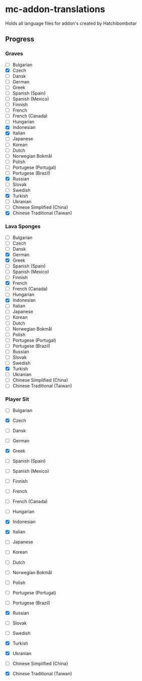 # mc-addon-translations
Holds all language files for addon's created by Hatchibombotar

## Progress
### Graves
- [ ] Bulgarian
- [x] Czech
- [ ] Dansk
- [ ] German
- [ ] Greek
- [ ] Spanish (Spain)
- [ ] Spanish (Mexico)
- [ ] Finnish
- [ ] French
- [ ] French (Canada)
- [ ] Hungarian
- [x] Indonesian
- [x] Italian
- [ ] Japanese
- [ ] Korean
- [ ] Dutch
- [ ] Norwegian Bokmål
- [ ] Polish
- [ ] Portugese (Portugal)
- [ ] Portugese (Brazil)
- [x] Russian
- [ ] Slovak
- [ ] Swedish
- [x] Turkish
- [ ] Ukranian
- [ ] Chinese Simplified (China)
- [x] Chinese Traditional (Taiwan)

### Lava Sponges
- [ ] Bulgarian
- [ ] Czech
- [ ] Dansk
- [x] German
- [x] Greek
- [ ] Spanish (Spain)
- [ ] Spanish (Mexico)
- [ ] Finnish
- [x] French
- [ ] French (Canada)
- [ ] Hungarian
- [x] Indonesian
- [ ] Italian
- [ ] Japanese
- [ ] Korean
- [ ] Dutch
- [ ] Norwegian Bokmål
- [ ] Polish
- [ ] Portugese (Portugal)
- [ ] Portugese (Brazil)
- [ ] Russian
- [ ] Slovak
- [ ] Swedish
- [x] Turkish
- [ ] Ukranian
- [ ] Chinese Simplified (China)
- [ ] Chinese Traditional (Taiwan)

### Player Sit
- [ ] Bulgarian
- [x] Czech
- [ ] Dansk
- [ ] German
- [x] Greek
- [ ] Spanish (Spain)
- [ ] Spanish (Mexico)
- [ ] Finnish
- [ ] French
- [ ] French (Canada)
- [ ] Hungarian
- [x] Indonesian
- [x] Italian
- [ ] Japanese
- [ ] Korean
- [ ] Dutch
- [ ] Norwegian Bokmål
- [ ] Polish
- [ ] Portugese (Portugal)
- [ ] Portugese (Brazil)
- [x] Russian
- [ ] Slovak
- [ ] Swedish
- [x] Turkish
- [x] Ukranian
- [ ] Chinese Simplified (China)
- [x] Chinese Traditional (Taiwan)


